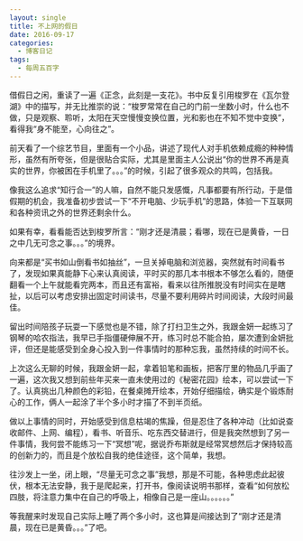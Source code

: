 ```yaml
---
layout: single
title: 不上网的假日
date: 2016-09-17
categories:
  - 博客日记
tags:
  - 每周五百字
--- 
```

借假日之闲，重读了一遍《正念，此刻是一支花》。书中反复引用梭罗在《瓦尔登湖》中的描写，并无比推崇的说：“梭罗常常在自己的门前一坐数小时，什么也不做，只是观察、聆听，太阳在天空慢慢变换位置，光和影也在不知不觉中变换”，看得我“身不能至，心向往之”。

前天看了一个综艺节目，里面有一个小品，讲述了现代人对手机依赖成瘾的种种情形，虽然有所夸张，但是很贴合实际，尤其是里面主人公说出“你的世界不再是真实的世界，你被困在手机里了。。。”的时候，引起了很多观众的共鸣，包括我。

像我这么追求“知行合一”的人嘛，自然不能只发感慨，凡事都要有所行动，于是借假期的机会，我准备初步尝试一下“不开电脑、少玩手机”的思路，体验一下互联网和各种资讯之外的世界还剩余什么。

如果有幸，看看能否达到梭罗所言：“刚才还是清晨；看哪，现在已是黄昏，一日之中几无可念之事。。。”的境界。

向来都是“买书如山倒看书如抽丝”，一旦关掉电脑和浏览器，突然就有时间看书了，发现如果真能静下心来认真阅读，平时买的那几本书根本不够怎么看的，随便翻看一个上午就能看完两本，而且还有富裕，看来以往所推脱没有时间实在是瞎扯，以后可以考虑安排出固定时间读书，尽量不要利用碎片时间阅读，大段时间最佳。

留出时间陪孩子玩耍一下感觉也是不错，除了打扫卫生之外，我跟金妍一起练习了钢琴的哈农指法，我早已手指僵硬伸展不开，练习时总不能合拍，屡次遭到金妍批评，但还是能感受到全身心投入到一件事情时的那种忘我，虽然持续的时间不长。

上次这么无聊的时候，我跟金妍一起，拿着铅笔和画板，把客厅里的物品几乎画了一遍，这次我又想到前些年买来一直未使用过的《秘密花园》绘本，可以尝试一下了。认真挑出几种颜色的彩铅，在餐桌摊开绘本，开始仔细描绘，确实是个锻炼耐心的工作，俩人一起涂了半个多小时才描了不到半页纸。

做以上事情的同时，开始感受到信息枯竭的焦躁，但是忍住了各种冲动（比如说查收邮件、上网、编程），看书、听音乐、吃东西交替进行，但是我突然想到了另一件事情，我何尝不能练习一下“冥想”呢，据说乔布斯就是经常冥想然后才保持较高的创新力的，而且是个放松自我的绝佳途径，这个简单，我想。

往沙发上一坐，闭上眼，“尽量无可念之事”我想，那是不可能，各种思虑此起彼伏，根本无法安静，我于是爬起来，打开书，像阅读说明书那样，查看“如何放松四肢，将注意力集中在自己的呼吸上，相像自己是一座山。。。。。。”

等我醒来时发现自己实际上睡了两个多小时，这也算是间接达到了“刚才还是清晨，现在已是黄昏。。。”了吧。

